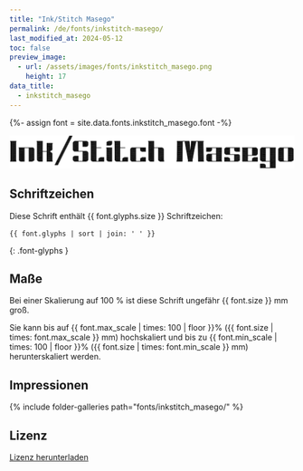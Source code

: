 ```yaml
---
title: "Ink/Stitch Masego"
permalink: /de/fonts/inkstitch-masego/
last_modified_at: 2024-05-12
toc: false
preview_image:
  - url: /assets/images/fonts/inkstitch_masego.png
    height: 17
data_title:
  - inkstitch_masego
---
```

{%- assign font = site.data.fonts.inkstitch_masego.font -%}

![Invercellia](/assets/images/fonts/inkstitch_masego.png)

## Schriftzeichen

Diese Schrift enthält  {{ font.glyphs.size }} Schriftzeichen:

```
{{ font.glyphs | sort | join: ' ' }}
```
{: .font-glyphs }

## Maße

Bei einer Skalierung auf 100 % ist diese Schrift ungefähr {{ font.size }} mm groß.

Sie kann bis auf {{ font.max_scale | times: 100 | floor }}% ({{ font.size | times: font.max_scale }} mm) hochskaliert 
und bis zu {{ font.min_scale | times: 100 | floor }}% ({{ font.size | times: font.min_scale }} mm) herunterskaliert werden.

## Impressionen

{% include folder-galleries path="fonts/inkstitch_masego/" %}

## Lizenz

[Lizenz herunterladen](https://github.com/inkstitch/inkstitch/tree/main/fonts/inkstitch_masego/LICENSE)
